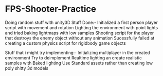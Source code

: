 # FPS-Shooter-Practice
Doing random stuff with unity3D
Stuff Done:-
  Initialized a first person player script with movement and rotation
  Lighting the environment with point lights and tried baking lightmaps with low samples
  Shooting script for the player that destroys the enemy object without any animation
  Sucessfully failed at creating a custom physics script for rigidbody game objects

Stuff that i might try implementing:-
  Initializing multiplayer in the created environment
  Try to deimplement Realtime lighting an create realistic samples with Baked lighting
  Use Standard assets rather than creating low poly shitty 3d models
